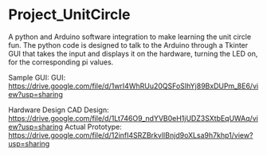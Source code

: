 # Project_UnitCircle
A python and Arduino software integration to make learning the unit circle fun. The python code is designed to talk to the Arduino through a Tkinter GUI that takes the input and displays it on the hardware, turning the LED on, for the corresponding pi values.

Sample GUI:
GUI: https://drive.google.com/file/d/1wrI4WhRUu20QSFoSIhYj89BxDUPm_8E6/view?usp=sharing



Hardware Design
CAD Design: https://drive.google.com/file/d/1Lt746O9_ndYVB0eH1jUDZ3SXtbEqUWAq/view?usp=sharing
Actual Prototype: https://drive.google.com/file/d/12infI4SRZBrkvlIBnjd9oXLsa9h7khp1/view?usp=sharing
